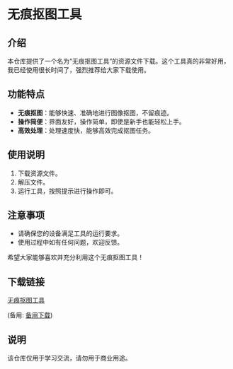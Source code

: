 # 无痕抠图工具

## 介绍

本仓库提供了一个名为“无痕抠图工具”的资源文件下载。这个工具真的非常好用，我已经使用很长时间了，强烈推荐给大家下载使用。

## 功能特点

- **无痕抠图**：能够快速、准确地进行图像抠图，不留痕迹。
- **操作简便**：界面友好，操作简单，即使是新手也能轻松上手。
- **高效处理**：处理速度快，能够高效完成抠图任务。

## 使用说明

1. 下载资源文件。
2. 解压文件。
3. 运行工具，按照提示进行操作即可。

## 注意事项

- 请确保您的设备满足工具的运行要求。
- 使用过程中如有任何问题，欢迎反馈。

希望大家能够喜欢并充分利用这个无痕抠图工具！

## 下载链接
[无痕抠图工具](https://pan.quark.cn/s/a1e9daaa280b) 

(备用: [备用下载](https://pan.baidu.com/s/1Mwan8jgjg7faXJHUcuir_w?pwd=1234))

## 说明

该仓库仅用于学习交流，请勿用于商业用途。
